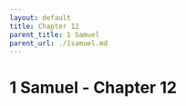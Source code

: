 ```yaml
---
layout: default
title: Chapter 12
parent_title: 1 Samuel
parent_url: ./1samuel.md
---
```


# 1 Samuel - Chapter 12
